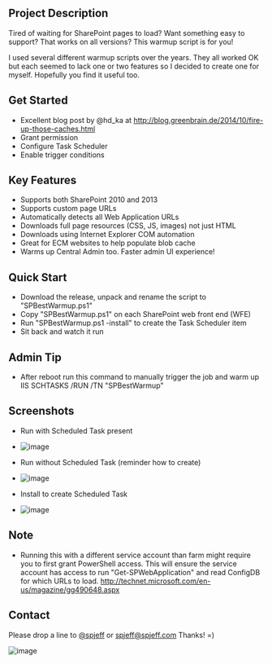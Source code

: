 ## Project Description
Tired of waiting for SharePoint pages to load? Want something easy to support? That works on all versions? This warmup script is for you!

I used several different warmup scripts over the years. They all worked OK but each seemed to lack one or two features so I decided to create one for myself. Hopefully you find it useful too.


## Get Started
* Excellent blog post by @hd_ka at http://blog.greenbrain.de/2014/10/fire-up-those-caches.html
* Grant permission
* Configure Task Scheduler
* Enable trigger conditions

## Key Features
* Supports both SharePoint 2010 and 2013
* Supports custom page URLs
* Automatically detects all Web Application URLs
* Downloads full page resources (CSS, JS, images) not just HTML
* Downloads using Internet Explorer COM automation
* Great for ECM websites to help populate blob cache
* Warms up Central Admin too. Faster admin UI experience!

## Quick Start
* Download the release, unpack and rename the script to "SPBestWarmup.ps1"
* Copy "SPBestWarmup.ps1" on each SharePoint web front end (WFE)
* Run "SPBestWarmup.ps1 -install" to create the Task Scheduler item
* Sit back and watch it run

## Admin Tip
* After reboot run this command to manually trigger the job and warm up IIS
SCHTASKS /RUN /TN "SPBestWarmup"

## Screenshots

* Run with Scheduled Task present
* ![image](https://raw.githubusercontent.com/spjeff/spbestwarmup/master/doc/1.png)

* Run without Scheduled Task (reminder how to create)
* ![image](https://raw.githubusercontent.com/spjeff/spbestwarmup/master/doc/2.png)

* Install to create Scheduled Task
* ![image](https://raw.githubusercontent.com/spjeff/spbestwarmup/master/doc/3.png)

## Note
* Running this with a different service account than farm might require you to first grant PowerShell access. This will ensure the service account has access to run "Get-SPWebApplication" and read ConfigDB for which URLs to load. http://technet.microsoft.com/en-us/magazine/gg490648.aspx

## Contact
Please drop a line to [@spjeff](https://twitter.com/spjeff) or [spjeff@spjeff.com](mailto:spjeff@spjeff.com)
Thanks!  =)

![image](http://img.shields.io/badge/first--timers--only-friendly-blue.svg?style=flat-square)